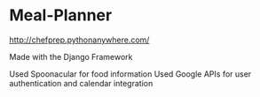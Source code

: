 # Meal-Planner

<http://chefprep.pythonanywhere.com/>

Made with the Django Framework

Used Spoonacular for food information
Used Google APIs for user authentication and calendar integration
